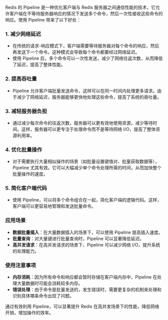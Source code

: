 Redis 的 Pipeline 是一种优化客户端与 Redis 服务器之间通信性能的技术，它允许客户端在不等待服务器响应的情况下发送多个命令，然后一次性接收这些命令的响应。使用 Pipeline 带来了以下好处：

### 1. **减少网络延迟**
   - 在传统的请求-响应模式下，客户端需要等待服务器对每个命令的响应，然后再发送下一个命令。这种模式会导致每个命令都要经过网络延迟。
   - 使用 Pipeline 后，多个命令可以一次性发送，减少了网络往返次数，从而降低了延迟，提高了整体性能。

### 2. **提高吞吐量**
   - Pipeline 允许客户端批量发送命令，这样可以在同一时间内处理更多请求。由于减少了网络延迟，服务器能够更快地处理这些命令，提高了系统的吞吐量。

### 3. **减轻服务器负担**
   - 通过减少每次命令的往返次数，服务器可以更有效地使用资源，减少等待时间。这样，服务器可以更专注于处理命令而不是等待网络 I/O，提高了整体资源利用率。

### 4. **优化批量操作**
   - 对于需要执行大量相似操作的场景（如批量设置键值对、批量获取数据等），Pipeline 尤其有效。它可以大幅减少单个命令处理所需的时间，从而加快整个批量操作的速度。

### 5. **简化客户端代码**
   - 使用 Pipeline，可以将多个命令组合在一起，简化客户端的逻辑代码。这样，客户端可以更容易地管理和发送批量命令。

### 应用场景

- **数据批量插入**：在大量数据插入的场景下，可以使用 Pipeline 提高插入速度。
- **批量查询**：对大量键进行批量查询时，Pipeline 可以显著降低延迟。
- **高并发请求**：在高并发请求的场景下，Pipeline 可以减少网络 I/O，提升系统的处理能力。

### 使用注意事项

- **内存消耗**：因为所有命令和响应都会暂时存储在客户端内存中，Pipeline 在处理大量数据时可能会消耗较多内存。
- **错误处理**：由于命令是批量发送的，发生错误时，需要更复杂的机制来处理和识别具体哪条命令出现了问题。

通过有效利用 Pipeline，可以显著提升 Redis 在高并发场景下的性能，降低网络开销，增加操作的效率。